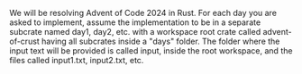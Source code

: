 We will be resolving Advent of Code 2024 in Rust. For each day you are asked to implement, assume the implementation to
be in a separate subcrate named day1, day2, etc. with a workspace root crate called advent-of-crust having all subcrates
inside a "days" folder. The folder where the input text will be provided is called input, inside the root workspace, and
the files called input1.txt, input2.txt, etc.